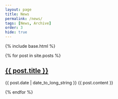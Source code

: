 ```yaml
---
layout: page
title: News
permalink: /news/
tags: [News, Archive]
order: 3
hide: true
---
```


{% include base.html %}

{% for post in site.posts %}

   <h2>
     <a href="{{ base }}{{ post.url }}">
       {{ post.title }}
     </a>
   </h2>
   <time datetime="{{ post.date | date: "%Y-%m-%d" }}">{{ post.date | date_to_long_string }}</time>
   {{ post.content }}

{% endfor %}
